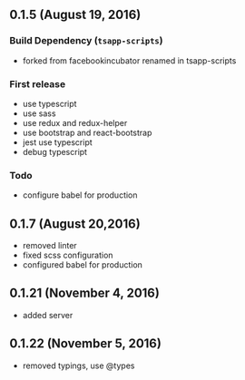 ## 0.1.5 (August 19, 2016)

### Build Dependency (`tsapp-scripts`) 

* forked from facebookincubator renamed in tsapp-scripts

### First release

* use typescript
* use sass
* use redux and redux-helper
* use bootstrap and react-bootstrap
* jest use typescript
* debug typescript

### Todo

* configure babel for production 


## 0.1.7 (August 20,2016)

* removed linter 
* fixed scss configuration
* configured babel for production


## 0.1.21 (November 4, 2016)

* added server

## 0.1.22 (November 5, 2016)

* removed typings, use @types